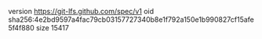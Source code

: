 version https://git-lfs.github.com/spec/v1
oid sha256:4e2bd9597a4fac79cb03157727340b8e1f792a150e1b990827cf15afe5f4f880
size 15417
